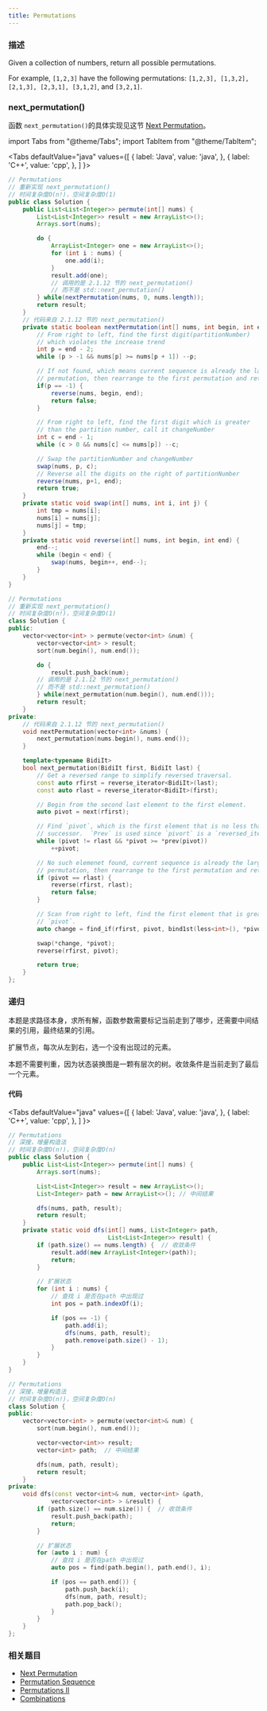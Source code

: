 ```yaml
---
title: Permutations
---
```


### 描述

Given a collection of numbers, return all possible permutations.

For example,
`[1,2,3]` have the following permutations:
`[1,2,3], [1,3,2], [2,1,3], [2,3,1], [3,1,2]`, and `[3,2,1]`.

### next_permutation()

函数 `next_permutation()`的具体实现见这节 [Next Permutation](../linear-list/array/next-permutation.md)。

import Tabs from "@theme/Tabs";
import TabItem from "@theme/TabItem";

<Tabs
defaultValue="java"
values={[
{ label: 'Java', value: 'java', },
{ label: 'C++', value: 'cpp', },
]
}>
<TabItem value="java">

```java
// Permutations
// 重新实现 next_permutation()
// 时间复杂度O(n!)，空间复杂度O(1)
public class Solution {
    public List<List<Integer>> permute(int[] nums) {
        List<List<Integer>> result = new ArrayList<>();
        Arrays.sort(nums);

        do {
            ArrayList<Integer> one = new ArrayList<>();
            for (int i : nums) {
                one.add(i);
            }
            result.add(one);
            // 调用的是 2.1.12 节的 next_permutation()
            // 而不是 std::next_permutation()
        } while(nextPermutation(nums, 0, nums.length));
        return result;
    }
    // 代码来自 2.1.12 节的 next_permutation()
    private static boolean nextPermutation(int[] nums, int begin, int end) {
        // From right to left, find the first digit(partitionNumber)
        // which violates the increase trend
        int p = end - 2;
        while (p > -1 && nums[p] >= nums[p + 1]) --p;

        // If not found, which means current sequence is already the largest
        // permutation, then rearrange to the first permutation and return false
        if(p == -1) {
            reverse(nums, begin, end);
            return false;
        }

        // From right to left, find the first digit which is greater
        // than the partition number, call it changeNumber
        int c = end - 1;
        while (c > 0 && nums[c] <= nums[p]) --c;

        // Swap the partitionNumber and changeNumber
        swap(nums, p, c);
        // Reverse all the digits on the right of partitionNumber
        reverse(nums, p+1, end);
        return true;
    }
    private static void swap(int[] nums, int i, int j) {
        int tmp = nums[i];
        nums[i] = nums[j];
        nums[j] = tmp;
    }
    private static void reverse(int[] nums, int begin, int end) {
        end--;
        while (begin < end) {
            swap(nums, begin++, end--);
        }
    }
}
```

</TabItem>
<TabItem value="cpp">

```cpp
// Permutations
// 重新实现 next_permutation()
// 时间复杂度O(n!)，空间复杂度O(1)
class Solution {
public:
    vector<vector<int> > permute(vector<int> &num) {
        vector<vector<int> > result;
        sort(num.begin(), num.end());

        do {
            result.push_back(num);
        // 调用的是 2.1.12 节的 next_permutation()
        // 而不是 std::next_permutation()
        } while(next_permutation(num.begin(), num.end()));
        return result;
    }
private:
    // 代码来自 2.1.12 节的 next_permutation()
    void nextPermutation(vector<int> &nums) {
        next_permutation(nums.begin(), nums.end());
    }

    template<typename BidiIt>
    bool next_permutation(BidiIt first, BidiIt last) {
        // Get a reversed range to simplify reversed traversal.
        const auto rfirst = reverse_iterator<BidiIt>(last);
        const auto rlast = reverse_iterator<BidiIt>(first);

        // Begin from the second last element to the first element.
        auto pivot = next(rfirst);

        // Find `pivot`, which is the first element that is no less than its
        // successor.  `Prev` is used since `pivort` is a `reversed_iterator`.
        while (pivot != rlast && *pivot >= *prev(pivot))
            ++pivot;

        // No such elemenet found, current sequence is already the largest
        // permutation, then rearrange to the first permutation and return false.
        if (pivot == rlast) {
            reverse(rfirst, rlast);
            return false;
        }

        // Scan from right to left, find the first element that is greater than
        // `pivot`.
        auto change = find_if(rfirst, pivot, bind1st(less<int>(), *pivot));

        swap(*change, *pivot);
        reverse(rfirst, pivot);

        return true;
    }
};
```

</TabItem>
</Tabs>

### 递归

本题是求路径本身，求所有解，函数参数需要标记当前走到了哪步，还需要中间结果的引用，最终结果的引用。

扩展节点，每次从左到右，选一个没有出现过的元素。

本题不需要判重，因为状态装换图是一颗有层次的树。收敛条件是当前走到了最后一个元素。

#### 代码

<Tabs
defaultValue="java"
values={[
{ label: 'Java', value: 'java', },
{ label: 'C++', value: 'cpp', },
]
}>
<TabItem value="java">

```java
// Permutations
// 深搜，增量构造法
// 时间复杂度O(n!)，空间复杂度O(n)
public class Solution {
    public List<List<Integer>> permute(int[] nums) {
        Arrays.sort(nums);

        List<List<Integer>> result = new ArrayList<>();
        List<Integer> path = new ArrayList<>(); // 中间结果

        dfs(nums, path, result);
        return result;
    }
    private static void dfs(int[] nums, List<Integer> path,
                            List<List<Integer>> result) {
        if (path.size() == nums.length) {  // 收敛条件
            result.add(new ArrayList<Integer>(path));
            return;
        }

        // 扩展状态
        for (int i : nums) {
            // 查找 i 是否在path 中出现过
            int pos = path.indexOf(i);

            if (pos == -1) {
                path.add(i);
                dfs(nums, path, result);
                path.remove(path.size() - 1);
            }
        }
    }
}
```

</TabItem>
<TabItem value="cpp">

```cpp
// Permutations
// 深搜，增量构造法
// 时间复杂度O(n!)，空间复杂度O(n)
class Solution {
public:
    vector<vector<int> > permute(vector<int>& num) {
        sort(num.begin(), num.end());

        vector<vector<int>> result;
        vector<int> path;  // 中间结果

        dfs(num, path, result);
        return result;
    }
private:
    void dfs(const vector<int>& num, vector<int> &path,
            vector<vector<int> > &result) {
        if (path.size() == num.size()) {  // 收敛条件
            result.push_back(path);
            return;
        }

        // 扩展状态
        for (auto i : num) {
            // 查找 i 是否在path 中出现过
            auto pos = find(path.begin(), path.end(), i);

            if (pos == path.end()) {
                path.push_back(i);
                dfs(num, path, result);
                path.pop_back();
            }
        }
    }
};
```

</TabItem>
</Tabs>

### 相关题目

- [Next Permutation](../linear-list/array/next-permutation.md)
- [Permutation Sequence](../linear-list/array/permutation-sequence.md)
- [Permutations II](permutations-ii.md)
- [Combinations](combinations.md)
